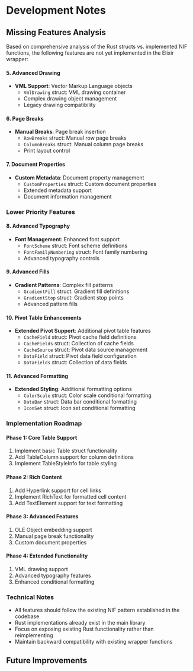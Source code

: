 # Development Notes

## Missing Features Analysis

Based on comprehensive analysis of the Rust structs vs. implemented NIF functions, the following features are not yet implemented in the Elixir wrapper:

#### 5. Advanced Drawing

- **VML Support**: Vector Markup Language objects
  - `VmlDrawing` struct: VML drawing container
  - Complex drawing object management
  - Legacy drawing compatibility

#### 6. Page Breaks

- **Manual Breaks**: Page break insertion
  - `RowBreaks` struct: Manual row page breaks
  - `ColumnBreaks` struct: Manual column page breaks
  - Print layout control

#### 7. Document Properties

- **Custom Metadata**: Document property management
  - `CustomProperties` struct: Custom document properties
  - Extended metadata support
  - Document information management

### Lower Priority Features

#### 8. Advanced Typography

- **Font Management**: Enhanced font support
  - `FontScheme` struct: Font scheme definitions
  - `FontFamilyNumbering` struct: Font family numbering
  - Advanced typography controls

#### 9. Advanced Fills

- **Gradient Patterns**: Complex fill patterns
  - `GradientFill` struct: Gradient fill definitions
  - `GradientStop` struct: Gradient stop points
  - Advanced pattern fills

#### 10. Pivot Table Enhancements

- **Extended Pivot Support**: Additional pivot table features
  - `CacheField` struct: Pivot cache field definitions
  - `CacheFields` struct: Collection of cache fields
  - `CacheSource` struct: Pivot data source management
  - `DataField` struct: Pivot data field configuration
  - `DataFields` struct: Collection of data fields

#### 11. Advanced Formatting

- **Extended Styling**: Additional formatting options
  - `ColorScale` struct: Color scale conditional formatting
  - `DataBar` struct: Data bar conditional formatting
  - `IconSet` struct: Icon set conditional formatting

### Implementation Roadmap

#### Phase 1: Core Table Support

1. Implement basic Table struct functionality
2. Add TableColumn support for column definitions
3. Implement TableStyleInfo for table styling

#### Phase 2: Rich Content

1. Add Hyperlink support for cell links
2. Implement RichText for formatted cell content
3. Add TextElement support for text formatting

#### Phase 3: Advanced Features

1. OLE Object embedding support
2. Manual page break functionality
3. Custom document properties

#### Phase 4: Extended Functionality

1. VML drawing support
2. Advanced typography features
3. Enhanced conditional formatting

### Technical Notes

- All features should follow the existing NIF pattern established in the codebase
- Rust implementations already exist in the main library
- Focus on exposing existing Rust functionality rather than reimplementing
- Maintain backward compatibility with existing wrapper functions

## Future Improvements
